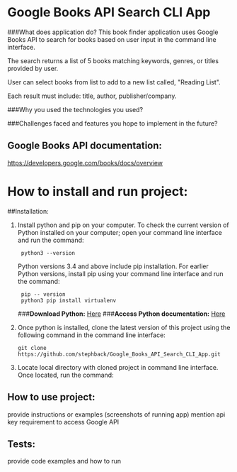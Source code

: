# Google Books API Search CLI App

###What does application do?
This book finder application uses Google Books API to search for books based on user input in the command line interface. 

The search returns a list of 5 books matching keywords, genres, or titles provided by user. 

User can select books from list to add to a new list called, "Reading List".

Each result must include: title, author, publisher/company.

###Why you used the technologies you used?

###Challenges faced and features you hope to implement in the future?

## Google Books API documentation:
 https://developers.google.com/books/docs/overview

# How to install and run project:
##Installation:
1. Install python and pip on your computer. To check the current version of Python installed on your computer; open your command line interface and  run the command:

        python3 --version
    Python versions 3.4 and above include pip installation. For earlier Python versions, install pip using your command line interface and run the command:

        pip -- version
        python3 pip install virtualenv

    ###**Download Python:** [Here](https://www.python.org/downloads/) 
    ###**Access Python documentation:** [Here](https://docs.python.org/3/index.html)

2. Once python is installed, clone the latest version of this project using the following command in the command line interface:
   
       git clone https://github.com/stephback/Google_Books_API_Search_CLI_App.git
3. Locate local directory with cloned project in command line interface. Once located, run the command:
            
## How to use project:
provide instructions or examples (screenshots of running app)
mention api key requirement to access Google API

## Tests:
provide code examples and how to run
